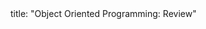 <frontmatter>
title: "Object Oriented Programming: Review"
</frontmatter>

<include src="navbar.md" boilerplate />

<include src="unit-inPage-asFlat.md" boilerplate />